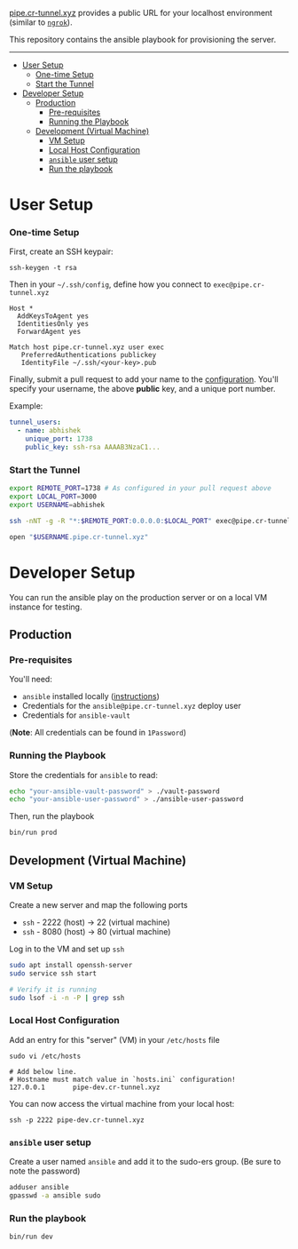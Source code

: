 [pipe.cr-tunnel.xyz](https://pipe.cr-tunnel.xyz/) provides a public URL for your localhost environment (similar to [`ngrok`](https://ngrok.com/)).

This repository contains the ansible playbook for provisioning the server.

---

- [User Setup](#user-setup)
    + [One-time Setup](#one-time-setup)
    + [Start the Tunnel](#start-the-tunnel)
- [Developer Setup](#developer-setup)
  * [Production](#production)
    + [Pre-requisites](#pre-requisites)
    + [Running the Playbook](#running-the-playbook)
  * [Development (Virtual Machine)](#development--virtual-machine-)
    + [VM Setup](#vm-setup)
    + [Local Host Configuration](#local-host-configuration)
    + [`ansible` user setup](#-ansible--user-setup)
    + [Run the playbook](#run-the-playbook)


# User Setup

### One-time Setup

First, create an SSH keypair:

```
ssh-keygen -t rsa
```

Then in your `~/.ssh/config`, define how you connect to `exec@pipe.cr-tunnel.xyz`

```
Host *
  AddKeysToAgent yes
  IdentitiesOnly yes
  ForwardAgent yes

Match host pipe.cr-tunnel.xyz user exec
   PreferredAuthentications publickey
   IdentityFile ~/.ssh/<your-key>.pub
```

Finally, submit a pull request to add your name to the [configuration](roles/tunnel-server/vars/main.yml). You'll specify your username, the above **public** key, and a unique port number.

Example:

```yaml
tunnel_users:
  - name: abhishek
    unique_port: 1738
    public_key: ssh-rsa AAAAB3NzaC1...
```

### Start the Tunnel

```bash
export REMOTE_PORT=1738 # As configured in your pull request above
export LOCAL_PORT=3000
export USERNAME=abhishek

ssh -nNT -g -R "*:$REMOTE_PORT:0.0.0.0:$LOCAL_PORT" exec@pipe.cr-tunnel.xyz

open "$USERNAME.pipe.cr-tunnel.xyz"
```

# Developer Setup

You can run the ansible play on the production server or on a local VM instance for testing.

## Production

### Pre-requisites

You'll need:

* `ansible` installed locally ([instructions](https://docs.ansible.com/ansible/latest/installation_guide/intro_installation.html))
* Credentials for the `ansible@pipe.cr-tunnel.xyz` deploy user
* Credentials for `ansible-vault`

(**Note**: All credentials can be found in `1Password`)

### Running the Playbook

Store the credentials for `ansible` to read:

```bash
echo "your-ansible-vault-password" > ./vault-password
echo "your-ansible-user-password" > ./ansible-user-password
```

Then, run the playbook

```bash
bin/run prod
```

## Development (Virtual Machine)

### VM Setup

Create a new server and map the following ports
  - `ssh` - 2222 (host) -> 22 (virtual machine)
  - `ssh` - 8080 (host) -> 80 (virtual machine)


Log in to the VM and set up `ssh`

```bash
sudo apt install openssh-server
sudo service ssh start

# Verify it is running
sudo lsof -i -n -P | grep ssh
```

### Local Host Configuration

Add an entry for this "server" (VM) in your `/etc/hosts` file

```
sudo vi /etc/hosts

# Add below line.
# Hostname must match value in `hosts.ini` configuration!
127.0.0.1       pipe-dev.cr-tunnel.xyz
```

You can now access the virtual machine from your local host:

```
ssh -p 2222 pipe-dev.cr-tunnel.xyz
```

### `ansible` user setup

Create a user named `ansible` and add it to the sudo-ers group. (Be sure to note the password)

```bash
adduser ansible
gpasswd -a ansible sudo
```

### Run the playbook

```bash
bin/run dev
```
